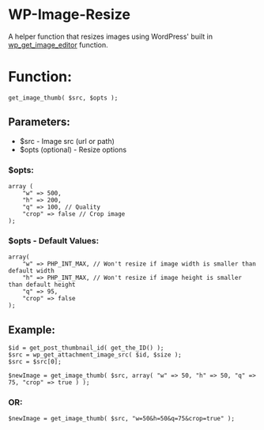WP-Image-Resize
=====================

A helper function that resizes images using WordPress' built in [wp_get_image_editor](http://codex.wordpress.org/Function_Reference/wp_get_image_editor) function. 

# Function:
    get_image_thumb( $src, $opts );

## Parameters:
- $src - Image src (url or path)
- $opts (optional) - Resize options

### $opts:

    array (
        "w" => 500,
        "h" => 200,
        "q" => 100, // Quality
        "crop" => false // Crop image
    );


### $opts - Default Values:

    array(
        "w" => PHP_INT_MAX, // Won't resize if image width is smaller than default width
        "h" => PHP_INT_MAX, // Won't resize if image height is smaller than default height
        "q" => 95,
        "crop" => false
    );


## Example:

    $id = get_post_thumbnail_id( get_the_ID() );
    $src = wp_get_attachment_image_src( $id, $size );
    $src = $src[0];

    $newImage = get_image_thumb( $src, array( "w" => 50, "h" => 50, "q" => 75, "crop" => true ) );

### OR: 

    $newImage = get_image_thumb( $src, "w=50&h=50&q=75&crop=true" );